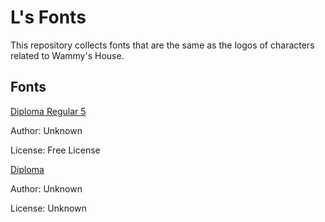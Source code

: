 # L's Fonts

This repository collects fonts that are the same as the logos of characters related to Wammy's House.

## Fonts

[Diploma Regular 5](https://www.fontmirror.com/diploma)

Author: Unknown

License: Free License

[Diploma](https://www.cufonfonts.com/font/diploma)

Author: Unknown

License: Unknown
